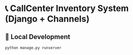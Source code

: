 # 📞 CallCenter Inventory System (Django + Channels)

## 🚀 Local Development
```bash
python manage.py runserver
